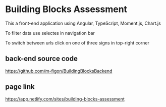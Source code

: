 # Building Blocks Assessment

This a front-end application using Angular, TypeScript, Moment.js, Chart.js

To filter data use selectes in navigation bar

To switch between urls click on one of three signs in top-right corner

## back-end source code

https://github.com/m-figon/BuildingBlocksBackend

## page link

https://app.netlify.com/sites/building-blocks-assessment
